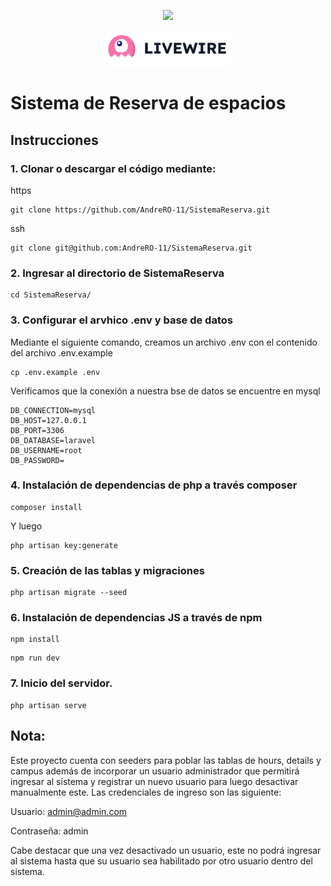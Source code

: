 <div>
    <p align="center"><a href="https://laravel.com" target="_blank"><img src="https://raw.githubusercontent.com/laravel/art/master/logo-lockup/5%20SVG/2%20CMYK/1%20Full%20Color/laravel-logolockup-cmyk-red.svg" width="300"></a></p>
    <p align="center"><a href="https://livewire.laravel.com" target="_blank"><img src="https://raw.githubusercontent.com/livewire/livewire/main/art/readme_logo.png" width="200"></a></p>
</div>

# Sistema de Reserva de espacios

## Instrucciones

### 1. Clonar o descargar el código mediante:

https
```
git clone https://github.com/AndreRO-11/SistemaReserva.git
```
ssh
```
git clone git@github.com:AndreRO-11/SistemaReserva.git
```

### 2. Ingresar al directorio de SistemaReserva
```
cd SistemaReserva/
```

### 3. Configurar el arvhico .env y base de datos
Mediante el siguiente comando, creamos un archivo .env con el contenido del archivo .env.example
```
cp .env.example .env
```
Verificamos que la conexión a nuestra bse de datos se encuentre en mysql
```
DB_CONNECTION=mysql
DB_HOST=127.0.0.1
DB_PORT=3306
DB_DATABASE=laravel
DB_USERNAME=root
DB_PASSWORD=
```

### 4. Instalación de dependencias de php a través composer
```
composer install
```
Y luego
```
php artisan key:generate
```

### 5. Creación de las tablas y migraciones
```
php artisan migrate --seed
```

### 6. Instalación de dependencias JS a través de npm
```
npm install
```
```
npm run dev
```

### 7. Inicio del servidor.
```
php artisan serve
```

## Nota:
Este proyecto cuenta con seeders para poblar las tablas de hours, details y campus además de incorporar un usuario administrador que permitirá ingresar al sistema y registrar un nuevo usuario para luego desactivar manualmente este. Las credenciales de ingreso son las siguiente:

Usuario: admin@admin.com

Contraseña: admin

Cabe destacar que una vez desactivado un usuario, este no podrá ingresar al sistema hasta que su usuario sea habilitado por otro usuario dentro del sistema.
